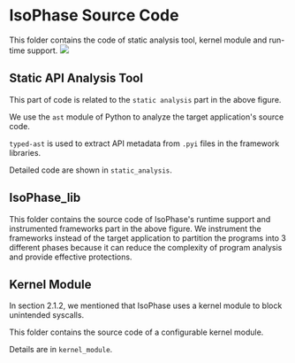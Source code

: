 
# **IsoPhase Source Code**
This folder contains the code of static analysis tool, kernel module and run-time support.
![](https://i.ibb.co/7vnyzYw/1.png)
## **Static API Analysis Tool**
This part of code is related to the `static analysis` part in the above figure.

We use the `ast` module of Python to analyze the target application's source code. 

`typed-ast` is used to extract API metadata from `.pyi` files in the framework libraries.

Detailed code are shown in `static_analysis`.

## **IsoPhase_lib**
This folder contains the source code of IsoPhase's runtime support and instrumented frameworks part in the above figure. We instrument the frameworks instead of the target application to partition the programs into 3 different phases because it can reduce the complexity of program analysis and provide effective protections.

## **Kernel Module**
In section 2.1.2, we mentioned that IsoPhase uses a kernel module to block unintended syscalls. 

This folder contains the source code of a configurable kernel module.

Details are in `kernel_module`.